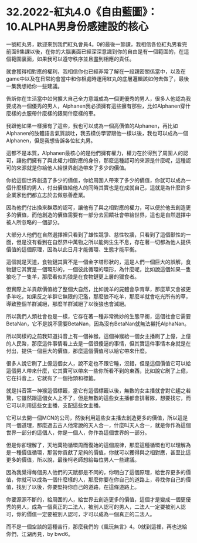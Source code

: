 # 32.2022-紅丸4.0《自由藍圖》：10.ALPHA男身份感建設的核心

一號紅丸男，歡迎來到我們紅丸會員4。0的最後一節課，我相信各位紅丸男看完前面9集課以後，在你的大腦裏面已經深深意識到你的自由是有一個範圍的，在這個範圍裏面，如果我可以遵守秩序並且盡到相應的責任。

就會獲得相對應的權利，我相信你也已經非常了解在一段親密關係當中，以及在game中以及在日常約會當中和你相處時運用紅丸的底層邏輯該如何去做了，最後一集我想給你一些建議。

告訴你在生活當中如何擴大自己全力意識成為一個更優秀的男人，很多人他認為我要成為一個優秀的男人，Alphanen我必須擁有這些擁有那些，比如Alphanen穿什麼樣的衣服帶什麼樣的錶開什麼樣的車。

我跟他如果一樣擁有了這些，我也可以成為一個高價值的Alphanen，再比如Alphanen的肢體語言氣質談吐，我去模仿學習跟他一樣以後，我也可以成為一個Alphanen，但是我想告訴各位紅丸男。

這都不是本質，Alphanen最核心的是他們擁有權力，權力在於得到了周圍人的認可，讓他們擁有了與此權力相對應的身份，那麼這種認可的來源是什麼呢，這種認可的來源就是你給他人給世界創造帶來了多少的價值。

你給這個世界創造了多少的價值，你給周圍人帶來了多少的價值，你就可以成為一個什麼樣的男人，付出價值給他人的同時其實也是在成就自己，這就是為什麼許多企業家他們都立志於去做慈善產業。

因為他們付出換來群眾的認可，讓他有了與之相對應的權力，可以便於他去創造更多的價值，而他創造的價值需要有一部分去回饋社會帶給世界，這也是自然選擇中被人所忽略的一個部分。

大部分人他們在自然選擇裡只看到了雄性競爭、慈性牧牆，只看到了這個獸性的一面，但是沒有看到在自然界中萬物之所以能夠生生不息，存在著一切都為他人提供價值的這個原理，因為以此日月才能循環、生態才能平衡。

這個就是天道，食物鏈其實不是一個金字塔形狀的，這是人們一個巨大的誤解，食物鏈它其實是一個環形的，一個彼此循環的環形，為什麼呢，比如說這個如果一隻狼吃了一隻羊，那麼看似的狼是在食物鏈更上層的獵食者。

但實際上羊貢獻價值給了整個大自然，比如說羊的屍體會孕育草，那麼草又會被更多羊吃，如果反之羊群它無限的氾濫，那麼狼不吃羊，那麼羊就會吃光所有的草，導致整個羊群滅絕，那麼羊群滅絕了以後狼也會滅絕。

所以我們人類社會也是一樣，它存在著一種非常微妙的生態平衡，這個社會它需要BetaNan，它不是說不需要BetaNan，因為沒有BetaNan就無法襯托AlphaNan。

所以同樣的之前我知道抖音上有一個神猴，這個神猴給一個女主播刷了上億，上億的人民幣，那麼這件事情看上去是一個很傻逼的事情，但其實這件事情本身就是在付出，提供一個巨大的價值，那麼這個價值可以給它帶來什麼。

很多人說它刷了上億這個女人，說不定也不跟它睡，沒錯，但是這個價值它可以給這個男人帶來什麼，它其實可以帶來一些你所看不到的東西，比如說它刷了上億，它在抖音上，它就有了一個抬頭和標籤。

就是抖音第一神猴這個標籤，當它有這個標籤以後，無數的女主播就會對它趨之若鶩，它雖然跟這個女人上不了，但是無數的這些女主播都會排著隊，想要找它，而它可以利用這些女主播，支配這些女主播。

它可以去開一個MCN的公司，然後利用這些女主播去創造更多的價值，所以這是同一個道理，那麼過去古人他常說的天人合一，什麼叫天人合一，就是你作為這個世界一部分的這個人，你是一個人，你作為這個世界的一部分。

但是你卻理解了，天地萬物循環周而復始的這個規律，那麼這種循環也可以理解為是一種價值循環，那當你貢獻了足夠的價值，你就可以獲得與之相對應，甚至比這更多的價值，所以說，最後柯老師想給每位男人一些建議。

因為我覺得每個男人他們的天賦都是不同的，你明白了這個原理，給世界更多的價值，你就可以成為一個什麼樣的人，那麼你要在你自己的道路上，尋找你自己的價值，找到了以後，你要堅持你自己的道路，在這條道路上。

你要源源不斷的，給周圍的人，給世界去創造更多的價值，這個才是變成一個更優秀的男人，成為一個真正的二法人，被別人認可的男人，二法人一定要被別人認可，你的價值一定要被別人認可，才可以成為一個真正的二法人。

而不是一個空談的這種苦行，那麼我們的《風玩無言》4。0就到這裡，再也送給你們，江湖再見，by bwd6。